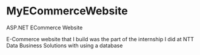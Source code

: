 # MyECommerceWebsite
ASP.NET ECommerce Website

E-Commerce website that I build was the part of the internship I did at NTT Data Business Solutions with using a database
